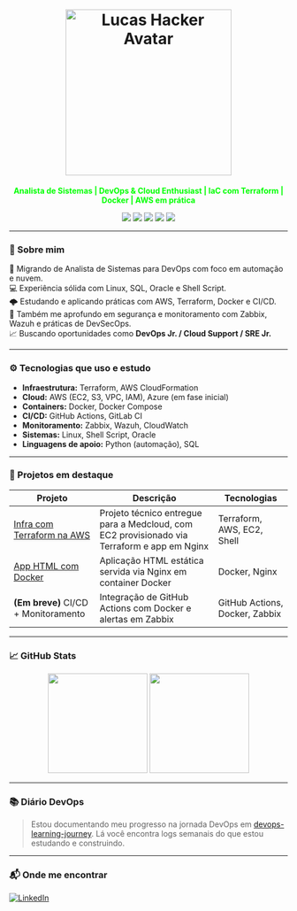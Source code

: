 <h1 align="center">
  <img src="https://github.com/AguiarLucass/AguiarLucass/raw/main/assets/avatar-hacker-lucas.png" alt="Lucas Hacker Avatar" width="300" />
</h1>

<p align="center">
  <b style="color:#00FF00;">Analista de Sistemas | DevOps & Cloud Enthusiast | IaC com Terraform | Docker | AWS em prática</b>
</p>

<p align="center">
  <img src="https://img.shields.io/badge/Linux-DevOps-00FF00?style=for-the-badge&logo=linux&logoColor=white" />
  <img src="https://img.shields.io/badge/Terraform-IaC-00FF00?style=for-the-badge&logo=terraform&logoColor=white" />
  <img src="https://img.shields.io/badge/AWS-Cloud-00FF00?style=for-the-badge&logo=amazonaws&logoColor=white" />
  <img src="https://img.shields.io/badge/Docker-Containers-00FF00?style=for-the-badge&logo=docker&logoColor=white" />
  <img src="https://img.shields.io/badge/GitHub_Actions-CI/CD-00FF00?style=for-the-badge&logo=githubactions&logoColor=white" />
</p>

---

### 🧠 Sobre mim

🎯 Migrando de Analista de Sistemas para DevOps com foco em automação e nuvem.  
💻 Experiência sólida com Linux, SQL, Oracle e Shell Script.  
🌩️ Estudando e aplicando práticas com AWS, Terraform, Docker e CI/CD.  
🔐 Também me aprofundo em segurança e monitoramento com Zabbix, Wazuh e práticas de DevSecOps.  
📈 Buscando oportunidades como **DevOps Jr. / Cloud Support / SRE Jr.**

---

### ⚙️ Tecnologias que uso e estudo

- **Infraestrutura:** Terraform, AWS CloudFormation  
- **Cloud:** AWS (EC2, S3, VPC, IAM), Azure (em fase inicial)  
- **Containers:** Docker, Docker Compose  
- **CI/CD:** GitHub Actions, GitLab CI  
- **Monitoramento:** Zabbix, Wazuh, CloudWatch  
- **Sistemas:** Linux, Shell Script, Oracle  
- **Linguagens de apoio:** Python (automação), SQL

---

### 🚀 Projetos em destaque

| Projeto | Descrição | Tecnologias |
|--------|-----------|-------------|
| [Infra com Terraform na AWS](https://github.com/AguiarLucass/infra-terraform-medcloud) | Projeto técnico entregue para a Medcloud, com EC2 provisionado via Terraform e app em Nginx | Terraform, AWS, EC2, Shell |
| [App HTML com Docker](https://github.com/AguiarLucass/app-html-docker) | Aplicação HTML estática servida via Nginx em container Docker | Docker, Nginx |
| **(Em breve)** CI/CD + Monitoramento | Integração de GitHub Actions com Docker e alertas em Zabbix | GitHub Actions, Docker, Zabbix |

---

### 📈 GitHub Stats

<p align="center">
  <img height="180em" src="https://github-readme-stats.vercel.app/api?username=AguiarLucass&show_icons=true&theme=dark&hide_border=true&count_private=true"/>
  <img height="180em" src="https://github-readme-stats.vercel.app/api/top-langs/?username=AguiarLucass&layout=compact&theme=dark&hide_border=true"/>
</p>

---

### 📚 Diário DevOps

> Estou documentando meu progresso na jornada DevOps em [devops-learning-journey](https://github.com/AguiarLucass/devops-learning-journey). Lá você encontra logs semanais do que estou estudando e construindo.

---

### 📬 Onde me encontrar

[![LinkedIn](https://img.shields.io/badge/-LinkedIn-00FF00?style=flat-square&logo=linkedin&logoColor=white)](https://www.linkedin.com/in/lucassilva12/)
